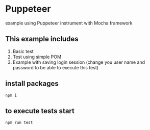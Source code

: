 # Puppeteer
example using Puppeteer instrument with Mocha framework

## This example includes
1. Basic test
2. Test using simple POM
3. Example with saving login session (change you user name and password to be able to execute this test)

## install packages
```
npm i
```

## to execute tests start 
```
npm run test
```